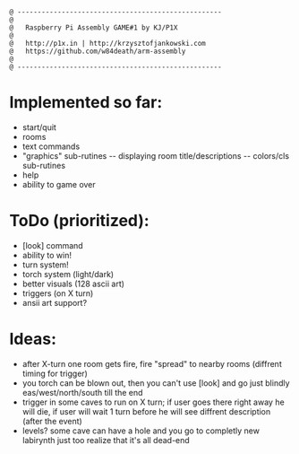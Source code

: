 ```
@ ---------------------------------------------------
@
@   Raspberry Pi Assembly GAME#1 by KJ/P1X
@
@   http://p1x.in | http://krzysztofjankowski.com
@   https://github.com/w84death/arm-assembly
@
@ ---------------------------------------------------
```

# Implemented so far:
- start/quit
- rooms
- text commands
- "graphics" sub-rutines
-- displaying room title/descriptions
-- colors/cls sub-rutines
- help
- ability to game over

# ToDo (prioritized):
- [look] command
- ability to win!
- turn system!
- torch system (light/dark)
- better visuals (128 ascii art)
- triggers (on X turn)
- ansii art support?

# Ideas:

- after X-turn one room gets fire, fire "spread" to nearby rooms (diffrent timing for trigger)
- you torch can be blown out, then you can't use [look] and go just blindly eas/west/north/south till the end
- trigger in some caves to run on X turn; if user goes there right away he will die, if user will wait 1 turn before he will see diffrent description (after the event)
- levels? some cave can have a hole and you go to completly new labirynth just too realize that it's all dead-end
